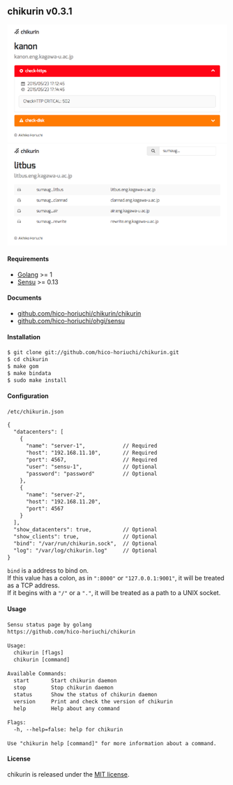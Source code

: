 ## chikurin v0.3.1

![status.png](https://raw.githubusercontent.com/hico-horiuchi/chikurin/master/status.png)
![clients.png](https://raw.githubusercontent.com/hico-horiuchi/chikurin/master/clients.png)

#### Requirements

  - [Golang](https://golang.org/) >= 1
  - [Sensu](http://sensuapp.org/) >= 0.13

#### Documents

  - [github.com/hico-horiuchi/chikurin/chikurin](http://godoc.org/github.com/hico-horiuchi/chikurin/chikurin)
  - [github.com/hico-horiuchi/ohgi/sensu](http://godoc.org/github.com/hico-horiuchi/ohgi/sensu)

#### Installation

    $ git clone git://github.com/hico-horiuchi/chikurin.git
    $ cd chikurin
    $ make gom
    $ make bindata
    $ sudo make install

#### Configuration

`/etc/chikurin.json`

    {
      "datacenters": [
        {
          "name": "server-1",            // Required
          "host": "192.168.11.10",       // Required
          "port": 4567,                  // Required
          "user": "sensu-1",             // Optional
          "password": "password"         // Optional
        },
        {
          "name": "server-2",
          "host": "192.168.11.20",
          "port": 4567
        }
      ],
      "show_datacenters": true,          // Optional
      "show_clients": true,              // Optional
      "bind": "/var/run/chikurin.sock",  // Optional
      "log": "/var/log/chikurin.log"     // Optional
    }

`bind` is a address to bind on.  
If this value has a colon, as in `":8000"` or `"127.0.0.1:9001"`, it will be treated as a TCP address.  
If it begins with a `"/"` or a `"."`, it will be treated as a path to a UNIX socket.

#### Usage

    Sensu status page by golang
    https://github.com/hico-horiuchi/chikurin
    
    Usage: 
      chikurin [flags]
      chikurin [command]
    
    Available Commands: 
      start       Start chikurin daemon
      stop        Stop chikurin daemon
      status      Show the status of chikurin daemon
      version     Print and check the version of chikurin
      help        Help about any command
    
    Flags:
      -h, --help=false: help for chikurin
    
    Use "chikurin help [command]" for more information about a command.

#### License

chikurin is released under the [MIT license](https://raw.githubusercontent.com/hico-horiuchi/chikurin/master/LICENSE).
